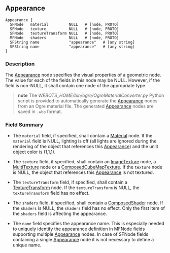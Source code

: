 ## Appearance

```
Appearance {
  SFNode   material         NULL   # [node, PROTO]
  SFNode   texture          NULL   # [node, PROTO]
  SFNode   textureTransform NULL   # [node, PROTO]
  MFNode   shaders          NULL   # [node, PROTO]
  SFString name             "appearance"   # [any string]
  SFString name             "appearance"   # [any string]
}
```

### Description

The [Appearance](#appearance) node specifies the visual properties of a geometric node.
The value for each of the fields in this node may be NULL.
However, if the field is non-NULL, it shall contain one node of the appropriate type.

>**note** The *WEBOTS_HOME/bin/ogre/OgreMaterialConverter.py* Python script is provided to automatically generate the [Appearance](#appearance) nodes from an Ogre material file.
The generated [Appearance](#appearance) nodes are saved in `.wbo` format.

### Field Summary

- The `material` field, if specified, shall contain a [Material](material.md) node.
If the `material` field is NULL, lighting is off
(all lights are ignored during the rendering of the object that references this [Appearance](#appearance))
and the unlit object color is (1,1,1).

- The `texture` field, if specified, shall contain an
[ImageTexture](imagetexture.md) node, a [MultiTexture](multitexture.md) node or a [ComposedCubeMapTexture](composedcubemaptexture.md).
If the `texture` node is NULL, the object that references this [Appearance](#appearance) is not textured.

- The `textureTransform` field, if specified, shall contain a [TextureTransform](texturetransform.md) node.
If the `textureTransform` is NULL, the `textureTransform` field has no effect.

- The `shaders` field, if specified, shall contain a [ComposedShader](composedshader.md) node.
If the `shaders` is NULL, the `shaders` field has no effect.
Only the first item of the `shaders` field is affecting the appearance.

- The `name` field specifies the appearance name.
This is especially needed to uniquely identify the appearance definition in MFNode fields supporting multiple [Appearance](#appearance) nodes.
In case of SFNode fields containing a single [Appearance](#appearance) node it is not necessary to define a unique name.

